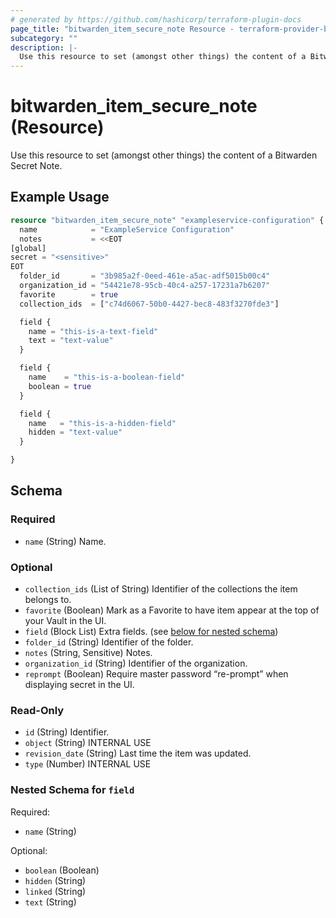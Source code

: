 ```yaml
---
# generated by https://github.com/hashicorp/terraform-plugin-docs
page_title: "bitwarden_item_secure_note Resource - terraform-provider-bitwarden"
subcategory: ""
description: |-
  Use this resource to set (amongst other things) the content of a Bitwarden Secret Note.
---
```


# bitwarden_item_secure_note (Resource)

Use this resource to set (amongst other things) the content of a Bitwarden Secret Note.

## Example Usage

```terraform
resource "bitwarden_item_secure_note" "exampleservice-configuration" {
  name            = "ExampleService Configuration"
  notes           = <<EOT
[global]
secret = "<sensitive>"
EOT
  folder_id       = "3b985a2f-0eed-461e-a5ac-adf5015b00c4"
  organization_id = "54421e78-95cb-40c4-a257-17231a7b6207"
  favorite        = true
  collection_ids  = ["c74d6067-50b0-4427-bec8-483f3270fde3"]

  field {
    name = "this-is-a-text-field"
    text = "text-value"
  }

  field {
    name    = "this-is-a-boolean-field"
    boolean = true
  }

  field {
    name   = "this-is-a-hidden-field"
    hidden = "text-value"
  }

}
```

<!-- schema generated by tfplugindocs -->
## Schema

### Required

- `name` (String) Name.

### Optional

- `collection_ids` (List of String) Identifier of the collections the item belongs to.
- `favorite` (Boolean) Mark as a Favorite to have item appear at the top of your Vault in the UI.
- `field` (Block List) Extra fields. (see [below for nested schema](#nestedblock--field))
- `folder_id` (String) Identifier of the folder.
- `notes` (String, Sensitive) Notes.
- `organization_id` (String) Identifier of the organization.
- `reprompt` (Boolean) Require master password “re-prompt” when displaying secret in the UI.

### Read-Only

- `id` (String) Identifier.
- `object` (String) INTERNAL USE
- `revision_date` (String) Last time the item was updated.
- `type` (Number) INTERNAL USE

<a id="nestedblock--field"></a>
### Nested Schema for `field`

Required:

- `name` (String)

Optional:

- `boolean` (Boolean)
- `hidden` (String)
- `linked` (String)
- `text` (String)


